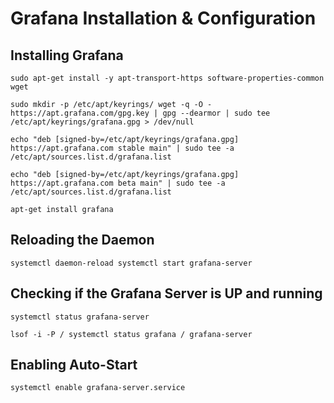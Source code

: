 # Grafana Installation & Configuration

## Installing Grafana

```
sudo apt-get install -y apt-transport-https software-properties-common wget

sudo mkdir -p /etc/apt/keyrings/ wget -q -O - https://apt.grafana.com/gpg.key | gpg --dearmor | sudo tee /etc/apt/keyrings/grafana.gpg > /dev/null

echo "deb [signed-by=/etc/apt/keyrings/grafana.gpg] https://apt.grafana.com stable main" | sudo tee -a /etc/apt/sources.list.d/grafana.list

echo "deb [signed-by=/etc/apt/keyrings/grafana.gpg] https://apt.grafana.com beta main" | sudo tee -a /etc/apt/sources.list.d/grafana.list
```

```
apt-get install grafana
```

## Reloading the Daemon

```
systemctl daemon-reload systemctl start grafana-server
```

## Checking if the Grafana Server is UP and running

```
systemctl status grafana-server

lsof -i -P / systemctl status grafana / grafana-server
```

## Enabling Auto-Start

```
systemctl enable grafana-server.service
```
